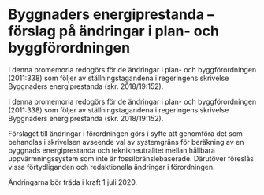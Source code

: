 # Byggnaders energiprestanda – förslag på ändringar i plan- och byggförordningen

I denna promemoria redogörs för de ändringar i plan- och
byggförordningen (2011:338) som följer av ställningstagandena i
regeringens skrivelse Byggnaders energiprestanda (skr. 2018/19:152).

I denna promemoria redogörs för de ändringar i plan- och
byggförordningen (2011:338) som följer av ställningstagandena i
regeringens skrivelse Byggnaders energiprestanda (skr. 2018/19:152).

Förslaget till ändringar i förordningen görs i syfte att genomföra det som
behandlas i skrivelsen avseende val av systemgräns för beräkning av en
byggnads energiprestanda och teknikneutralitet mellan hållbara
uppvärmningssystem som inte är fossilbränslebaserade. Därutöver
föreslås vissa förtydliganden och redaktionella ändringar i förordningen.

Ändringarna bör träda i kraft 1 juli 2020.
